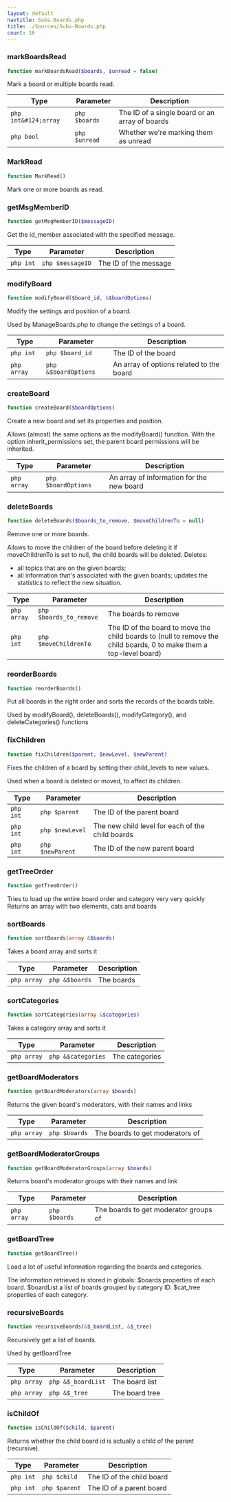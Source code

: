 ```yaml
---
layout: default
navtitle: Subs-Boards.php
title: ./Sources/Subs-Boards.php
count: 16
---
```


### markBoardsRead

```php
function markBoardsRead($boards, $unread = false)
```
Mark a board or multiple boards read.



Type|Parameter|Description
---|---|---
```php int&#124;array```|```php $boards```|The ID of a single board or an array of boards
```php bool```|```php $unread```|Whether we're marking them as unread

### MarkRead

```php
function MarkRead()
```
Mark one or more boards as read.



### getMsgMemberID

```php
function getMsgMemberID($messageID)
```
Get the id_member associated with the specified message.



Type|Parameter|Description
---|---|---
```php int```|```php $messageID```|The ID of the message

### modifyBoard

```php
function modifyBoard($board_id, &$boardOptions)
```
Modify the settings and position of a board.

Used by ManageBoards.php to change the settings of a board.

Type|Parameter|Description
---|---|---
```php int```|```php $board_id```|The ID of the board
```php array```|```php &$boardOptions```|An array of options related to the board

### createBoard

```php
function createBoard($boardOptions)
```
Create a new board and set its properties and position.

Allows (almost) the same options as the modifyBoard() function.
With the option inherit_permissions set, the parent board permissions
will be inherited.

Type|Parameter|Description
---|---|---
```php array```|```php $boardOptions```|An array of information for the new board

### deleteBoards

```php
function deleteBoards($boards_to_remove, $moveChildrenTo = null)
```
Remove one or more boards.

Allows to move the children of the board before deleting it
if moveChildrenTo is set to null, the child boards will be deleted.
Deletes:
  - all topics that are on the given boards;
  - all information that's associated with the given boards;
updates the statistics to reflect the new situation.

Type|Parameter|Description
---|---|---
```php array```|```php $boards_to_remove```|The boards to remove
```php int```|```php $moveChildrenTo```|The ID of the board to move the child boards to (null to remove the child boards, 0 to make them a top-level board)

### reorderBoards

```php
function reorderBoards()
```
Put all boards in the right order and sorts the records of the boards table.

Used by modifyBoard(), deleteBoards(), modifyCategory(), and deleteCategories() functions

### fixChildren

```php
function fixChildren($parent, $newLevel, $newParent)
```
Fixes the children of a board by setting their child_levels to new values.

Used when a board is deleted or moved, to affect its children.

Type|Parameter|Description
---|---|---
```php int```|```php $parent```|The ID of the parent board
```php int```|```php $newLevel```|The new child level for each of the child boards
```php int```|```php $newParent```|The ID of the new parent board

### getTreeOrder

```php
function getTreeOrder()
```
Tries to load up the entire board order and category very very quickly
Returns an array with two elements, cats and boards



### sortBoards

```php
function sortBoards(array &$boards)
```
Takes a board array and sorts it



Type|Parameter|Description
---|---|---
```php array```|```php &$boards```|The boards

### sortCategories

```php
function sortCategories(array &$categories)
```
Takes a category array and sorts it



Type|Parameter|Description
---|---|---
```php array```|```php &$categories```|The categories

### getBoardModerators

```php
function getBoardModerators(array $boards)
```
Returns the given board's moderators, with their names and links



Type|Parameter|Description
---|---|---
```php array```|```php $boards```|The boards to get moderators of

### getBoardModeratorGroups

```php
function getBoardModeratorGroups(array $boards)
```
Returns board's moderator groups with their names and link



Type|Parameter|Description
---|---|---
```php array```|```php $boards```|The boards to get moderator groups of

### getBoardTree

```php
function getBoardTree()
```
Load a lot of useful information regarding the boards and categories.

The information retrieved is stored in globals:
$boards		properties of each board.
$boardList	a list of boards grouped by category ID.
$cat_tree	properties of each category.

### recursiveBoards

```php
function recursiveBoards(&$_boardList, &$_tree)
```
Recursively get a list of boards.

Used by getBoardTree

Type|Parameter|Description
---|---|---
```php array```|```php &$_boardList```|The board list
```php array```|```php &$_tree```|The board tree

### isChildOf

```php
function isChildOf($child, $parent)
```
Returns whether the child board id is actually a child of the parent (recursive).



Type|Parameter|Description
---|---|---
```php int```|```php $child```|The ID of the child board
```php int```|```php $parent```|The ID of a parent board

